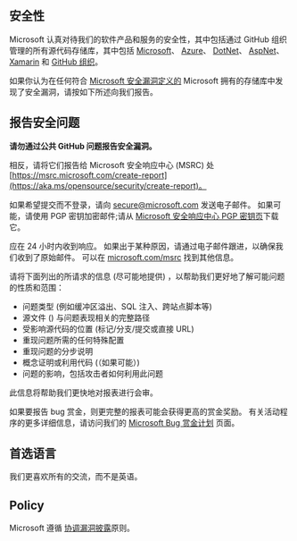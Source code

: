 <!-- BEGIN MICROSOFT SECURITY.MD V0.0.8 BLOCK -->

## <a name="security"></a>安全性

Microsoft 认真对待我们的软件产品和服务的安全性，其中包括通过 GitHub 组织管理的所有源代码存储库，其中包括 [Microsoft](https://github.com/microsoft)、 [Azure](https://github.com/Azure)、 [DotNet](https://github.com/dotnet)、 [AspNet](https://github.com/aspnet)、 [Xamarin](https://github.com/xamarin) 和 [GitHub 组织](https://opensource.microsoft.com/)。

如果你认为在任何符合 [Microsoft 安全漏洞定义的](https://aka.ms/opensource/security/definition) Microsoft 拥有的存储库中发现了安全漏洞，请按如下所述向我们报告。

## <a name="reporting-security-issues"></a>报告安全问题

**请勿通过公共 GitHub 问题报告安全漏洞。**

相反，请将它们报告给 Microsoft 安全响应中心 (MSRC) 处 [https://msrc.microsoft.com/create-report](https://aka.ms/opensource/security/create-report)。

如果希望提交而不登录，请向 [secure@microsoft.com](mailto:secure@microsoft.com) 发送电子邮件。  如果可能，请使用 PGP 密钥加密邮件;请从 [Microsoft 安全响应中心 PGP 密钥页](https://aka.ms/opensource/security/pgpkey)下载它。

应在 24 小时内收到响应。 如果出于某种原因，请通过电子邮件跟进，以确保我们收到了原始邮件。 可以在 [microsoft.com/msrc](https://aka.ms/opensource/security/msrc) 找到其他信息。 

请将下面列出的所请求的信息 (尽可能地提供) ，以帮助我们更好地了解可能问题的性质和范围：

  * 问题类型 (例如缓冲区溢出、SQL 注入、跨站点脚本等) 
  * 源文件 () 与问题表现相关的完整路径
  * 受影响源代码的位置 (标记/分支/提交或直接 URL) 
  * 重现问题所需的任何特殊配置
  * 重现问题的分步说明
  * 概念证明或利用代码 (（如果可能）) 
  * 问题的影响，包括攻击者如何利用此问题

此信息将帮助我们更快地对报表进行会审。

如果要报告 bug 赏金，则更完整的报表可能会获得更高的赏金奖励。 有关活动程序的更多详细信息，请访问我们的 [Microsoft Bug 赏金计划](https://aka.ms/opensource/security/bounty) 页面。

## <a name="preferred-languages"></a>首选语言

我们更喜欢所有的交流，而不是英语。

## <a name="policy"></a>Policy

Microsoft 遵循 [协调漏洞披露](https://aka.ms/opensource/security/cvd)原则。

<!-- END MICROSOFT SECURITY.MD BLOCK -->
